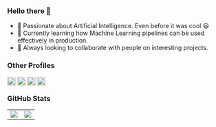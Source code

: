 ### Hello there 👋
- 🔭 Passionate about Artificial Intelligence. Even before it was cool :smiley:
- 🌱 Currently learning how Machine Learning pipelines can be used effectively in production. 
- 👯 Always looking to collaborate with people on interesting projects. 


### Other Profiles
<a href="https://de.linkedin.com/in/sandro-mund">
  <img align="left" alt="Sandro's LinkedIn" width="20px" height="20px" src="https://cdn.icon-icons.com/icons2/1753/PNG/512/iconfinder-social-media-applications-14linkedin-4102586_113786.png" />
</a>
<a href="https://scholar.google.de/citations?user=CdDLTNkAAAAJ&hl=de">
  <img align="left" alt="Sandro's Google Scholar" width="20px" height="20px" src="https://cdn.icon-icons.com/icons2/2108/PNG/512/google_scholar_icon_130918.png" />
</a>
<a href="https://www.hackerrank.com/sandromund">
  <img align="left" alt="Sandro's HackerRank" width="20px" height="20px" 
       src="https://upload.wikimedia.org/wikipedia/commons/4/40/HackerRank_Icon-1000px.png"/>
</a>
<a href="https://leetcode.com/sandromund/">
  <img align="left" alt="Sandro's LeetCode" width="20px" height="20px" 
       src="https://upload.wikimedia.org/wikipedia/commons/1/19/LeetCode_logo_black.png"/>
</a>
<br/>

### GitHub Stats


<table class="center" style="width:100%;">
  <tr>
    <td align="center">
  <img align="center" 
       src="https://github-readme-stats.vercel.app/api?username=sandromund" />
    </td>
    <td align="center">
  <img align="center" 
       src="https://github-readme-stats.vercel.app/api/top-langs/?username=sandromund" />
</td>
  </tr>
</table>


<!--
**sandromund/sandromund** is a ✨ _special_ ✨ repository because its `README.md` (this file) appears on your GitHub profile.

Here are some ideas to get you started:

- 🔭 I’m currently working on ...
- 🌱 I’m currently learning ...
- 👯 I’m looking to collaborate on ...
- 🤔 I’m looking for help with ...
- 💬 Ask me about ...
- 📫 How to reach me: ...
- 😄 Pronouns: ...
- ⚡ Fun fact: ...
-->

